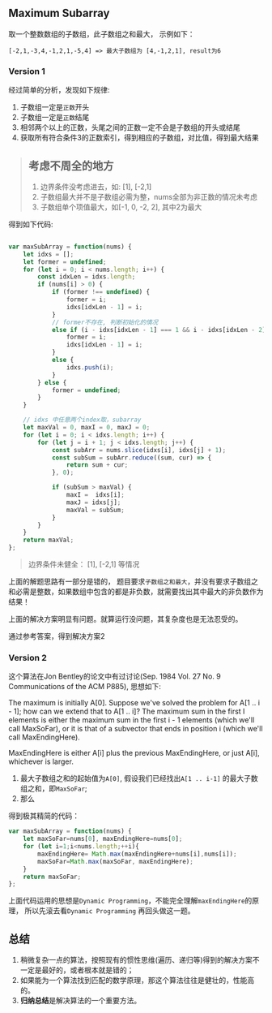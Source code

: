 
## Maximum Subarray

取一个整数数组的子数组，此子数组之和最大， 示例如下：
``` 
[-2,1,-3,4,-1,2,1,-5,4] => 最大子数组为 [4,-1,2,1], result为6
```

### Version 1
经过简单的分析，发现如下规律:
1. 子数组一定是`正数`开头
2. 子数组一定是`正数`结尾
3. 相邻两个以上的正数，头尾之间的正数一定不会是子数组的开头或结尾
4. 获取所有符合条件3的正数索引，得到相应的子数组，对比值，得到最大结果

> ## 考虑不周全的地方
>
> 1. 边界条件没考虑进去，如: [1], [-2,1]
> 2. 子数组最大并不是子数组必需为整，nums全部为非正数的情况未考虑
> 3. 子数组单个项值最大，如[-1, 0, -2, 2], 其中2为最大



得到如下代码:
```javascript

var maxSubArray = function(nums) {
    let idxs = [];
    let former = undefined;
    for (let i = 0; i < nums.length; i++) {
        const idxLen = idxs.length;
        if (nums[i] > 0) {
            if (former !== undefined) {
                former = i;
                idxs[idxLen - 1] = i;
            }
            // former不存在, 判断初始化的情况
            else if (i - idxs[idxLen - 1] === 1 && i - idxs[idxLen - 2] === 2) {
                former = i;
                idxs[idxLen - 1] = i;
            }
            else {
                idxs.push(i);
            }
        } else {
            former = undefined;
        }
    }

    // idxs 中任意两个index取，subarray
    let maxVal = 0, maxI = 0, maxJ = 0;
    for (let i = 0; i < idxs.length; i++) {
        for (let j = i + 1; j < idxs.length; j++) {
            const subArr = nums.slice(idxs[i], idxs[j] + 1);
            const subSum = subArr.reduce((sum, cur) => {
                return sum + cur;
            }, 0); 

            if (subSum > maxVal) {
                maxI =  idxs[i];
                maxJ = idxs[j];
                maxVal = subSum;
            }
        }
    }  
    return maxVal;
};

```

> 边界条件未健全： [1], [-2,1] 等情况

上面的解题思路有一部分是错的， 题目要求`子数组之和最大`，并没有要求子数组之和必需是整数，如果数组中包含的都是非负数，就需要找出其中最大的非负数作为结果！



上面的解决方案明显有问题。就算运行没问题，其复杂度也是无法忍受的。 



通过参考答案，得到解决方案2

### Version 2

这个算法在Jon Bentley的论文中有过讨论(Sep. 1984 Vol. 27 No. 9 Communications of the ACM P885), 思想如下:

The maximum is initially A[0]. Suppose we've solved the problem for A[1 .. i - 1]; how can we extend that to A[1 .. i]? The maximum
sum in the first I elements is either the maximum sum in the first i - 1 elements (which we'll call MaxSoFar), or it is that of a subvector that ends in position i (which we'll call MaxEndingHere).

MaxEndingHere is either A[i] plus the previous MaxEndingHere, or just A[i], whichever is larger.

1. 最大子数组之和的起始值为`A[0]`, 假设我们已经找出`A[1 .. i-1]` 的最大子数组之和，即`MaxSoFar`;
2. 那么

得到极其精简的代码：

```javascript
var maxSubArray = function(nums) {
    let maxSoFar=nums[0], maxEndingHere=nums[0];
    for (let i=1;i<nums.length;++i){
    	maxEndingHere= Math.max(maxEndingHere+nums[i],nums[i]);
    	maxSoFar=Math.max(maxSoFar, maxEndingHere);	
    }
    return maxSoFar;
};
```



上面代码运用的思想是`Dynamic Programming`，不能完全理解`maxEndingHere`的原理， 所以先滚去看`Dynamic Programming` 再回头做这一题。



## 总结

1. 稍微复杂一点的算法，按照现有的惯性思维(遍历、递归等)得到的解决方案不一定是最好的，或者根本就是错的；
2. 如果能为一个算法找到匹配的数学原理，那这个算法往往是健壮的，性能高的。
3. **归纳总结**是解决算法的一个重要方法。



